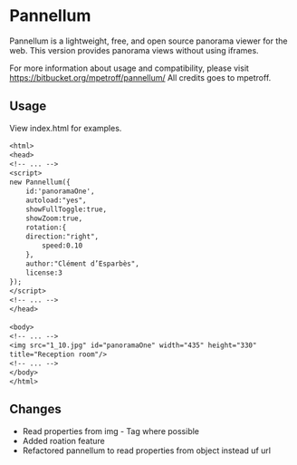 Pannellum
=========

Pannellum is a lightweight, free, and open source panorama viewer for the web. This version provides panorama views without
using iframes.

For more information about usage and compatibility, please visit https://bitbucket.org/mpetroff/pannellum/
All credits goes to mpetroff.

Usage
-----

View index.html for examples.

    <html>
    <head>
    <!-- ... -->
    <script>
    new Pannellum({
        id:'panoramaOne',
        autoload:"yes",
        showFullToggle:true,
        showZoom:true,
        rotation:{
        direction:"right",
            speed:0.10
        },
        author:"Clément d’Esparbès",
        license:3
    });
    </script>
    <!-- ... -->
    </head>

    <body>
    <!-- ... -->
    <img src="1_10.jpg" id="panoramaOne" width="435" height="330" title="Reception room"/>
    <!-- ... -->
    </body>
    </html>

Changes
-------
* Read properties from img - Tag where possible
* Added roation feature
* Refactored pannellum to read properties from object instead uf url
